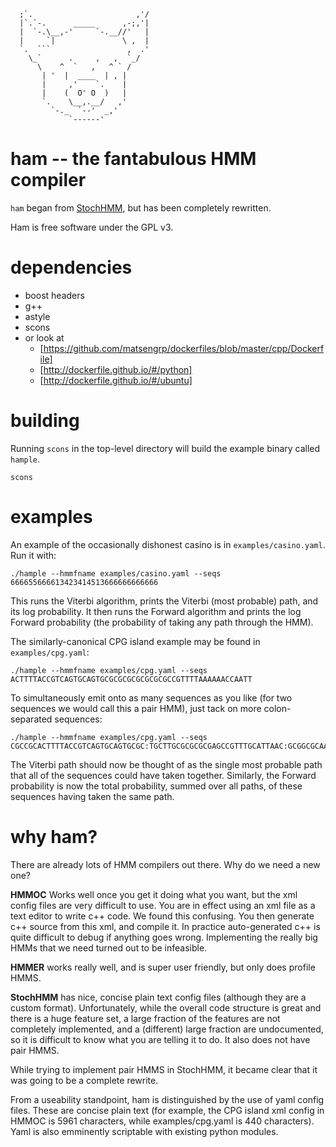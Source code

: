       ;`.                       ,'/
      |`.`-.      _____      ,-;,'|
      |  `-.\__,-'     `-.__//'   |
      |     `|               \ ,  |
      `.  ```                 ,  .'
        \_`      .     ,   ,  `_/
          \    ^  `   ,   ^ ` /
           | '  |  ____  | , |
           |     ,'    `.    |
           |    (  O' O  )   |
           `.    \__,.__/   ,'
             `-._  `--'  _,'
                 `------'

# ham -- the fantabulous HMM compiler

`ham` began from [StochHMM](https://github.com/KorfLab/StochHMM), but has been completely rewritten.

Ham is free software under the GPL v3.

# dependencies

  - boost headers
  - g++
  - astyle
  - scons
  - or look at
    - [https://github.com/matsengrp/dockerfiles/blob/master/cpp/Dockerfile]
    - [http://dockerfile.github.io/#/python]
    - [http://dockerfile.github.io/#/ubuntu]

# building

Running `scons` in the top-level directory will build the example binary called `hample`.

    scons

# examples

An example of the occasionally dishonest casino is in `examples/casino.yaml`. Run it with:

    ./hample --hmmfname examples/casino.yaml --seqs 666655666613423414513666666666666

This runs the Viterbi algorithm, prints the Viterbi (most probable) path, and its log probability.
It then runs the Forward algorithm and prints the log Forward probability (the probability of taking any path through the HMM).

The similarly-canonical CPG island example may be found in `examples/cpg.yaml`:

    ./hample --hmmfname examples/cpg.yaml --seqs ACTTTTACCGTCAGTGCAGTGCGCGCGCGCGCGCGCCGTTTTAAAAAACCAATT

To simultaneously emit onto as many sequences as you like (for two sequences we would call this a pair HMM),
just tack on more colon-separated sequences:

    ./hample --hmmfname examples/cpg.yaml --seqs CGCCGCACTTTTACCGTCAGTGCAGTGCGC:TGCTTGCGCGCGCGAGCCGTTTGCATTAAC:GCGGCGCAAAAAACCGTCAGTGCAGTGCTT
    
The Viterbi path should now be thought of as the single most probable path that all of the sequences could
have taken together. Similarly, the Forward probability is now the total probability, summed over all paths,
of these sequences having taken the same path.

# why ham?

There are already lots of HMM compilers out there. Why do we need a new one?

**HMMOC** Works well once you get it doing what you want, but the xml config files are very difficult
to use. You are in effect using an xml file as a text editor to write c++ code. We found this confusing.
You then generate c++ source from this xml, and compile it. In practice auto-generated
c++ is quite difficult to debug if anything goes wrong. Implementing the really big
HMMs that we need turned out to be infeasible.

**HMMER** works really well, and is super user friendly, but only does profile HMMS.

**StochHMM** has nice, concise plain text config files (although they are a custom format). Unfortunately,
while the overall code structure is great and there is a huge feature set, a large fraction of the features
are not completely implemented, and a (different) large fraction are undocumented, so it is
difficult to know what you are telling it to do. It also does not have pair HMMS.

While trying to implement pair HMMS in StochHMM, it became clear that it was going to be a complete rewrite.

From a useability standpoint, ham is distinguished by the use of yaml config files. These are concise
plain text (for example, the CPG island xml config in HMMOC is 5961 characters, while examples/cpg.yaml
is 440 characters). Yaml is also emminently scriptable with existing python modules.
